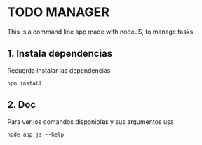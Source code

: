 # TODO MANAGER

This is a command line app made with nodeJS, to manage tasks.

## 1. Instala dependencias

Recuerda instalar las dependencias

```
npm install
```

## 2. Doc

Para ver los comandos disponibles y sus argumentos usa

```
node app.js --help
```
